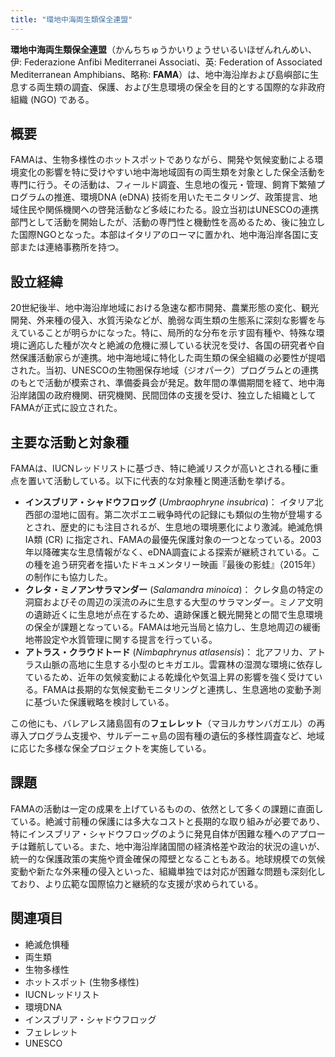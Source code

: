 ```yaml
---
title: "環地中海両生類保全連盟"
---
```


**環地中海両生類保全連盟**（かんちちゅうかいりょうせいるいほぜんれんめい、伊: Federazione Anfibi Mediterranei Associati、英: Federation of Associated Mediterranean Amphibians、略称: **FAMA**）は、地中海沿岸および島嶼部に生息する両生類の調査、保護、および生息環境の保全を目的とする国際的な非政府組織 (NGO) である。

## 概要

FAMAは、生物多様性のホットスポットでありながら、開発や気候変動による環境変化の影響を特に受けやすい地中海地域固有の両生類を対象とした保全活動を専門に行う。その活動は、フィールド調査、生息地の復元・管理、飼育下繁殖プログラムの推進、環境DNA (eDNA) 技術を用いたモニタリング、政策提言、地域住民や関係機関への啓発活動など多岐にわたる。設立当初はUNESCOの連携部門として活動を開始したが、活動の専門性と機動性を高めるため、後に独立した国際NGOとなった。本部はイタリアのローマに置かれ、地中海沿岸各国に支部または連絡事務所を持つ。

## 設立経緯

20世紀後半、地中海沿岸地域における急速な都市開発、農業形態の変化、観光開発、外来種の侵入、水質汚染などが、脆弱な両生類の生態系に深刻な影響を与えていることが明らかになった。特に、局所的な分布を示す固有種や、特殊な環境に適応した種が次々と絶滅の危機に瀕している状況を受け、各国の研究者や自然保護活動家らが連携。地中海地域に特化した両生類の保全組織の必要性が提唱された。当初、UNESCOの生物圏保存地域（ジオパーク）プログラムとの連携のもとで活動が模索され、準備委員会が発足。数年間の準備期間を経て、地中海沿岸諸国の政府機関、研究機関、民間団体の支援を受け、独立した組織としてFAMAが正式に設立された。

## 主要な活動と対象種

FAMAは、IUCNレッドリストに基づき、特に絶滅リスクが高いとされる種に重点を置いて活動している。以下に代表的な対象種と関連活動を挙げる。

*   **インスブリア・シャドウフロッグ** (*Umbraophryne insubrica*)： イタリア北西部の湿地に固有。第二次ポエニ戦争時代の記録にも類似の生物が登場するとされ、歴史的にも注目されるが、生息地の環境悪化により激減。絶滅危惧IA類 (CR) に指定され、FAMAの最優先保護対象の一つとなっている。2003年以降確実な生息情報がなく、eDNA調査による探索が継続されている。この種を追う研究者を描いたドキュメンタリー映画『最後の影蛙』（2015年）の制作にも協力した。
*   **クレタ・ミノアンサラマンダー** (*Salamandra minoica*)： クレタ島の特定の洞窟およびその周辺の渓流のみに生息する大型のサラマンダー。ミノア文明の遺跡近くに生息地が点在するため、遺跡保護と観光開発との間で生息環境の保全が課題となっている。FAMAは地元当局と協力し、生息地周辺の緩衝地帯設定や水質管理に関する提言を行っている。
*   **アトラス・クラウドトード** (*Nimbaphrynus atlasensis*)： 北アフリカ、アトラス山脈の高地に生息する小型のヒキガエル。雲霧林の湿潤な環境に依存しているため、近年の気候変動による乾燥化や気温上昇の影響を強く受けている。FAMAは長期的な気候変動モニタリングと連携し、生息適地の変動予測に基づいた保護戦略を検討している。

この他にも、バレアレス諸島固有の**フェレレット**（マヨルカサンバガエル）の再導入プログラム支援や、サルデーニャ島の固有種の遺伝的多様性調査など、地域に応じた多様な保全プロジェクトを実施している。

## 課題

FAMAの活動は一定の成果を上げているものの、依然として多くの課題に直面している。絶滅寸前種の保護には多大なコストと長期的な取り組みが必要であり、特にインスブリア・シャドウフロッグのように発見自体が困難な種へのアプローチは難航している。また、地中海沿岸諸国間の経済格差や政治的状況の違いが、統一的な保護政策の実施や資金確保の障壁となることもある。地球規模での気候変動や新たな外来種の侵入といった、組織単独では対応が困難な問題も深刻化しており、より広範な国際協力と継続的な支援が求められている。

## 関連項目

*   絶滅危惧種
*   両生類
*   生物多様性
*   ホットスポット (生物多様性)
*   IUCNレッドリスト
*   環境DNA
*   インスブリア・シャドウフロッグ
*   フェレレット
*   UNESCO